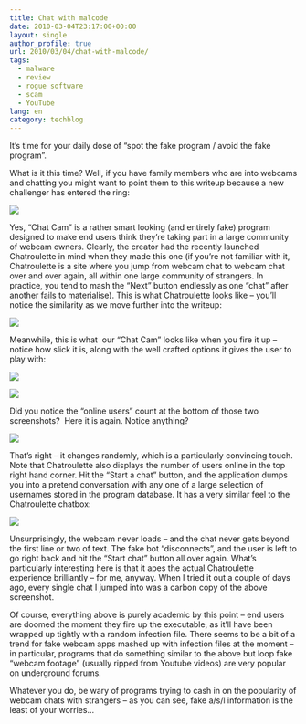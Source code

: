 ```yaml
---
title: Chat with malcode
date: 2010-03-04T23:17:00+00:00
layout: single
author_profile: true
url: 2010/03/04/chat-with-malcode/
tags:
  - malware
  - review
  - rogue software
  - scam
  - YouTube
lang: en
category: techblog
---
```

It’s time for your daily dose of “spot the fake program / avoid the fake program”.

What is it this time? Well, if you have family members who are into webcams and chatting you might want to point them to this writeup because a new challenger has entered the ring:

[![](http://2.bp.blogspot.com/_vaUVXcmC3OI/S5A3BZ7OkoI/AAAAAAAABJM/gpYDKJfbdX0/s640/fkcam1.jpg)](http://2.bp.blogspot.com/_vaUVXcmC3OI/S5A3BZ7OkoI/AAAAAAAABJM/gpYDKJfbdX0/s1600-h/fkcam1.jpg)

Yes, “Chat Cam” is a rather smart looking (and entirely fake) program designed to make end users think they’re taking part in a large community of webcam owners. Clearly, the creator had the recently launched Chatroulette in mind when they made this one (if you’re not familiar with it, Chatroulette is a site where you jump from webcam chat to webcam chat over and over again, all within one large community of strangers. In practice, you tend to mash the “Next” button endlessly as one “chat” after another fails to materialise). This is what Chatroulette looks like – you’ll notice the similarity as we move further into the writeup:

[![](http://1.bp.blogspot.com/_vaUVXcmC3OI/S5A3A5Z_3ZI/AAAAAAAABJE/K4nkPM-aKv4/s640/fkcam0.jpg)](http://1.bp.blogspot.com/_vaUVXcmC3OI/S5A3A5Z_3ZI/AAAAAAAABJE/K4nkPM-aKv4/s1600-h/fkcam0.jpg)

Meanwhile, this is what  our “Chat Cam” looks like when you fire it up – notice how slick it is, along with the well crafted options it gives the user to play with:

[![](http://4.bp.blogspot.com/_vaUVXcmC3OI/S5A3CTwoxNI/AAAAAAAABJU/KiZMWzUp3H8/s640/fkcam2.jpg)](http://4.bp.blogspot.com/_vaUVXcmC3OI/S5A3CTwoxNI/AAAAAAAABJU/KiZMWzUp3H8/s1600-h/fkcam2.jpg)

[![](http://4.bp.blogspot.com/_vaUVXcmC3OI/S5A3D_AeurI/AAAAAAAABJc/9lYaHza8eZk/s640/fkcam3.jpg)](http://4.bp.blogspot.com/_vaUVXcmC3OI/S5A3D_AeurI/AAAAAAAABJc/9lYaHza8eZk/s1600-h/fkcam3.jpg)

Did you notice the “online users” count at the bottom of those two screenshots?  Here it is again. Notice anything?

[![](http://2.bp.blogspot.com/_vaUVXcmC3OI/S5A3EkqJDsI/AAAAAAAABJk/v_dUotf0TIc/s640/fkcam5.jpg)](http://2.bp.blogspot.com/_vaUVXcmC3OI/S5A3EkqJDsI/AAAAAAAABJk/v_dUotf0TIc/s1600-h/fkcam5.jpg)

That’s right – it changes randomly, which is a particularly convincing touch. Note that Chatroulette also displays the number of users online in the top right hand corner. Hit the “Start a chat” button, and the application dumps you into a pretend conversation with any one of a large selection of usernames stored in the program database. It has a very similar feel to the Chatroulette chatbox:

[![](http://1.bp.blogspot.com/_vaUVXcmC3OI/S5A3GHvW4tI/AAAAAAAABJs/UimFTf_2syY/s640/fkcam6.jpg)](http://1.bp.blogspot.com/_vaUVXcmC3OI/S5A3GHvW4tI/AAAAAAAABJs/UimFTf_2syY/s1600-h/fkcam6.jpg)

Unsurprisingly, the webcam never loads – and the chat never gets beyond the first line or two of text. The fake bot “disconnects”, and the user is left to go right back and hit the “Start chat” button all over again. What’s particularly interesting here is that it apes the actual Chatroulette experience brilliantly – for me, anyway. When I tried it out a couple of days ago, every single chat I jumped into was a carbon copy of the above screenshot.

Of course, everything above is purely academic by this point – end users are doomed the moment they fire up the executable, as it’ll have been wrapped up tightly with a random infection file. There seems to be a bit of a trend for fake webcam apps mashed up with infection files at the moment – in particular, programs that do something similar to the above but loop fake “webcam footage” (usually ripped from Youtube videos) are very popular on underground forums.

Whatever you do, be wary of programs trying to cash in on the popularity of webcam chats with strangers – as you can see, fake a/s/l information is the least of your worries&#8230;